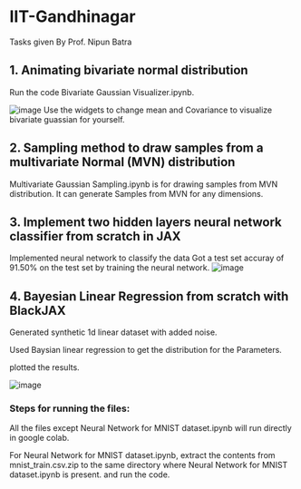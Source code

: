 # IIT-Gandhinagar
Tasks given By Prof. Nipun Batra

## 1. Animating bivariate normal distribution
Run the code Bivariate Gaussian Visualizer.ipynb.

![image](https://user-images.githubusercontent.com/79975787/162630369-19168bbb-fec5-4e44-b295-37a4946e08b6.png)
Use the widgets to change mean and Covariance to visualize bivariate guassian for yourself.

## 2. Sampling method to draw samples from a multivariate Normal (MVN) distribution
Multivariate Gaussian Sampling.ipynb is for drawing samples from MVN distribution. It can generate Samples from MVN for any dimensions.

## 3. Implement two hidden layers neural network classifier from scratch in JAX
Implemented neural network to classify the data 
Got a test set accuray of 91.50% on the test set by training the neural network. 
![image](https://user-images.githubusercontent.com/79975787/162630939-55805680-4168-4c6d-a896-38207a913a45.png)

## 4. Bayesian Linear Regression from scratch with BlackJAX
Generated synthetic 1d linear dataset with added noise.

Used Baysian linear regression to get the distribution for the Parameters.

plotted the results.

![image](https://user-images.githubusercontent.com/79975787/162631176-af76ef8f-0759-4ac4-b76a-d5b2824f708b.png)


### Steps for running the files:
All the files except Neural Network for MNIST dataset.ipynb will run directly in google colab.

For Neural Network for MNIST dataset.ipynb, extract the contents from mnist_train.csv.zip to the same directory where Neural Network for MNIST dataset.ipynb is present. and run the code.



